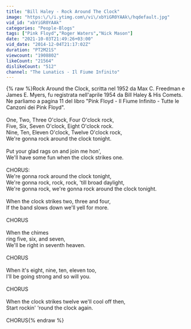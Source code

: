 ```yaml
---
title: "Bill Haley - Rock Around The Clock"
image: "https:\/\/i.ytimg.com\/vi\/xbYiGR0YAAk\/hqdefault.jpg"
vid_id: "xbYiGR0YAAk"
categories: "People-Blogs"
tags: ["Pink Floyd","Roger Waters","Nick Mason"]
date: "2021-10-03T21:49:26+03:00"
vid_date: "2014-12-04T21:17:02Z"
duration: "PT2M21S"
viewcount: "1908802"
likeCount: "21564"
dislikeCount: "512"
channel: "The Lunatics - Il Fiume Infinito"
---
```

{% raw %}Rock Around the Clock, scritta nel 1952 da Max C. Freedman e James E. Myers, fu registrata nell'aprile 1954 da Bill Haley &amp; His Comets.<br />Ne parliamo a pagina 11 del libro &quot;Pink Floyd - Il Fiume Infinito - Tutte le Canzoni dei Pink Floyd&quot;.<br /><br />One, Two, Three O'clock, Four O'clock rock,<br />Five, Six, Seven O'clock, Eight O'clock rock.<br />Nine, Ten, Eleven O'clock, Twelve O'clock rock,<br />We're gonna rock around the clock tonight.<br /><br />Put your glad rags on and join me hon',<br />We'll have some fun when the clock strikes one.<br /><br />CHORUS:<br />We're gonna rock around the clock tonight,<br />We're gonna rock, rock, rock, 'till broad daylight,<br />We're gonna rock, we're gonna rock around the clock tonight.<br /><br />When the clock strikes two, three and four,<br />If the band slows down we'll yell for more.<br /><br />CHORUS<br /><br />When the chimes<br />ring five, six, and seven,<br />We'll be right in seventh heaven.<br /><br />CHORUS<br /><br />When it's eight, nine, ten, eleven too,<br />I'll be going strong and so will you.<br /><br />CHORUS<br /><br />When the clock strikes twelve we'll cool off then,<br />Start rockin' 'round the clock again.<br /><br />CHORUS{% endraw %}
